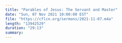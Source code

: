```yaml
---
title: "Parables of Jesus: The Servant and Master"
date: "Sun, 07 Nov 2021 10:00:00 EST"
file: "https://cflcn.org/sermons/2021-11-07.m4a"
length: "13942529"
duration: "29:13"
summary: 
---
```

